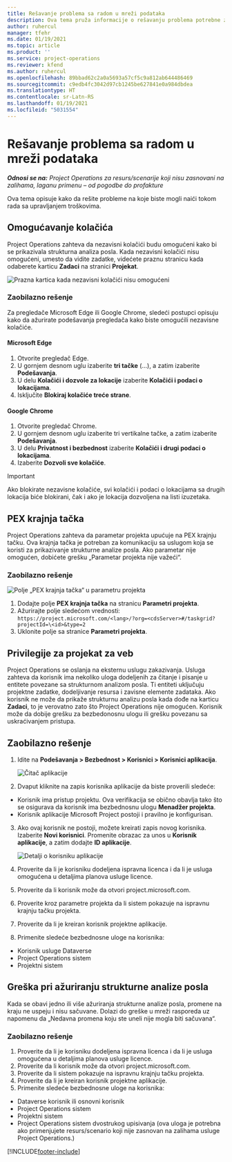 ```yaml
---
title: Rešavanje problema sa radom u mreži podataka
description: Ova tema pruža informacije o rešavanju problema potrebne za rad u mreži zadataka.
author: ruhercul
manager: tfehr
ms.date: 01/19/2021
ms.topic: article
ms.product: ''
ms.service: project-operations
ms.reviewer: kfend
ms.author: ruhercul
ms.openlocfilehash: 89bbad62c2a0a5693a57cf5c9a812ab644486469
ms.sourcegitcommit: c9edb4fc3042d97cb1245be627841e0a984dbdea
ms.translationtype: HT
ms.contentlocale: sr-Latn-RS
ms.lasthandoff: 01/19/2021
ms.locfileid: "5031554"
---
```

# <a name="troubleshoot-working-in-the-task-grid"></a>Rešavanje problema sa radom u mreži podataka 

_**Odnosi se na:** Project Operations za resurs/scenarije koji nisu zasnovani na zalihama, laganu primenu – od pogodbe do profakture_

Ova tema opisuje kako da rešite probleme na koje biste mogli naići tokom rada sa upravljanjem troškovima.

## <a name="enable-cookies"></a>Omogućavanje kolačića

Project Operations zahteva da nezavisni kolačići budu omogućeni kako bi se prikazivala strukturna analiza posla. Kada nezavisni kolačići nisu omogućeni, umesto da vidite zadatke, videćete praznu stranicu kada odaberete karticu **Zadaci** na stranici **Projekat**.

![Prazna kartica kada nezavisni kolačići nisu omogućeni](media/blankschedule.png)


### <a name="workaround"></a>Zaobilazno rešenje
Za pregledače Microsoft Edge ili Google Chrome, sledeći postupci opisuju kako da ažurirate podešavanja pregledača kako biste omogućili nezavisne kolačiće.

#### <a name="microsoft-edge"></a>Microsoft Edge

1. Otvorite pregledač Edge.
2. U gornjem desnom uglu izaberite **tri tačke** (...), a zatim izaberite **Podešavanja**.
3. U delu **Kolačići i dozvole za lokacije** izaberite **Kolačići i podaci o lokacijama**.
4. Isključite **Blokiraj kolačiće treće strane**.

#### <a name="google-chrome"></a>Google Chrome

1. Otvorite pregledač Chrome.
2. U gornjem desnom uglu izaberite tri vertikalne tačke, a zatim izaberite **Podešavanja**.
3. U delu **Privatnost i bezbednost** izaberite **Kolačići i drugi podaci o lokacijama**.
4. Izaberite **Dozvoli sve kolačiće**.

> [!IMPORTANT]
> Ako blokirate nezavisne kolačiće, svi kolačići i podaci o lokacijama sa drugih lokacija biće blokirani, čak i ako je lokacija dozvoljena na listi izuzetaka.

## <a name="pex-endpoint"></a>PEX krajnja tačka

Project Operations zahteva da parametar projekta upućuje na PEX krajnju tačku. Ova krajnja tačka je potreban za komunikaciju sa uslugom koja se koristi za prikazivanje strukturne analize posla. Ako parametar nije omogućen, dobićete grešku „Parametar projekta nije važeći“. 

### <a name="workaround"></a>Zaobilazno rešenje
 ![Polje „PEX krajnja tačka“ u parametru projekta](media/projectparameter.png)

1. Dodajte polje **PEX krajnja tačka** na stranicu **Parametri projekta**.
2. Ažurirajte polje sledećom vrednosti: `https://project.microsoft.com/<lang>/?org=<cdsServer>#/taskgrid?projectId=\<id>&type=2`
3. Uklonite polje sa stranice **Parametri projekta**.

## <a name="privileges-for-project-for-the-web"></a>Privilegije za projekat za veb

Project Operations se oslanja na eksternu uslugu zakazivanja. Usluga zahteva da korisnik ima nekoliko uloga dodeljenih za čitanje i pisanje u entitete povezane sa strukturnom analizom posla. Ti entiteti uključuju projektne zadatke, dodeljivanje resursa i zavisne elemente zadataka. Ako korisnik ne može da prikaže strukturnu analizu posla kada dođe na karticu **Zadaci**, to je verovatno zato što Project Operations nije omogućen. Korisnik može da dobije grešku za bezbedonosnu ulogu ili grešku povezanu sa uskraćivanjem pristupa.


## <a name="workaround"></a>Zaobilazno rešenje

1. Idite na **Podešavanja > Bezbednost > Korisnici > Korisnici aplikacija**.  

   ![Čitač aplikacije](media/applicationuser.jpg)
   
2. Dvaput kliknite na zapis korisnika aplikacije da biste proverili sledeće:

 - Korisnik ima pristup projektu. Ova verifikacija se obično obavlja tako što se osigurava da korisnik ima bezbednosnu ulogu **Menadžer projekta**.
 - Korisnik aplikacije Microsoft Project postoji i pravilno je konfigurisan.
 
3. Ako ovaj korisnik ne postoji, možete kreirati zapis novog korisnika. Izaberite **Novi korisnici**. Promenite obrazac za unos u **Korisnik aplikacije**, a zatim dodajte **ID aplikacije**.

   ![Detalji o korisniku aplikacije](media/applicationuserdetails.jpg)

4. Proverite da li je korisniku dodeljena ispravna licenca i da li je usluga omogućena u detaljima planova usluge licence.
5. Proverite da li korisnik može da otvori project.microsoft.com.
6. Proverite kroz parametre projekta da li sistem pokazuje na ispravnu krajnju tačku projekta.
7. Proverite da li je kreiran korisnik projektne aplikacije.
8. Primenite sledeće bezbednosne uloge na korisnika:

  - Korisnik usluge Dataverse
  - Project Operations sistem
  - Projektni sistem

## <a name="error-when-updating-the-work-breakdown-structure"></a>Greška pri ažuriranju strukturne analize posla

Kada se obavi jedno ili više ažuriranja strukturne analize posla, promene na kraju ne uspeju i nisu sačuvane. Dolazi do greške u mreži rasporeda uz napomenu da „Nedavna promena koju ste uneli nije mogla biti sačuvana“.

### <a name="workaround"></a>Zaobilazno rešenje

1. Proverite da li je korisniku dodeljena ispravna licenca i da li je usluga omogućena u detaljima planova usluge licence.
2. Proverite da li korisnik može da otvori project.microsoft.com.
3. Proverite da li sistem pokazuje na ispravnu krajnju tačku projekta.
4. Proverite da li je kreiran korisnik projektne aplikacije.
5. Primenite sledeće bezbednosne uloge na korisnika:
  
  - Dataverse korisnik ili osnovni korisnik
  - Project Operations sistem
  - Projektni sistem
  - Project Operations sistem dvostrukog upisivanja (ova uloga je potrebna ako primenjujete resurs/scenario koji nije zasnovan na zalihama usluge Project Operations.)


[!INCLUDE[footer-include](../includes/footer-banner.md)]